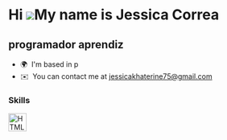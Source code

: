 Hi ![](https://user-images.githubusercontent.com/18350557/176309783-0785949b-9127-417c-8b55-ab5a4333674e.gif)My name is Jessica Correa
======================================================================================================================================

programador aprendiz
--------------------

* 🌍  I'm based in p
* ✉️  You can contact me at [jessicakhaterine75@gmail.com](mailto:jessicakhaterine75@gmail.com)

### Skills


<p align="left">
<a href="https://developer.mozilla.org/en-US/docs/Glossary/HTML5" target="_blank" rel="noreferrer"><img src="https://raw.githubusercontent.com/danielcranney/readme-generator/main/public/icons/skills/html5-colored.svg" width="36" height="36" alt="HTML5" /></a>
</p>
